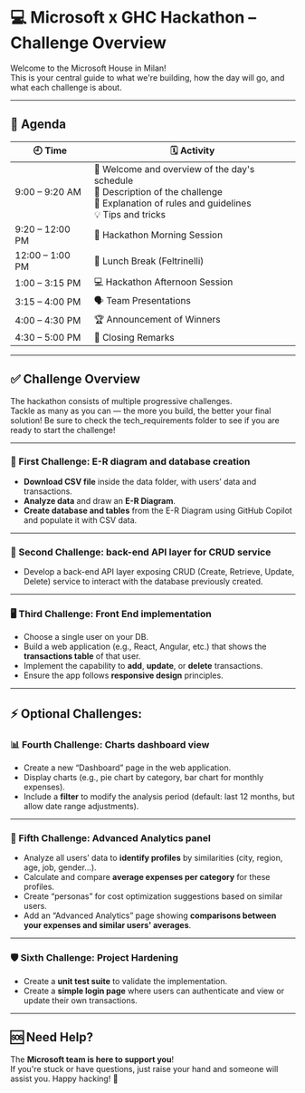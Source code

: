 # 💻 Microsoft x GHC Hackathon – Challenge Overview

Welcome to the Microsoft House in Milan!  
This is your central guide to what we're building, how the day will go, and what each challenge is about.

---

## 📅 Agenda

| 🕘 Time         | 🗓️ Activity                                                  |
| --------------- | ------------------------------------------------------------- |
| 9:00 – 9:20 AM  | 👋 Welcome and overview of the day's schedule<br/>📌 Description of the challenge<br/>📜 Explanation of rules and guidelines<br/>💡 Tips and tricks |
| 9:20 – 12:00 PM | 🧠 Hackathon Morning Session                                  |
| 12:00 – 1:00 PM | 🍝 Lunch Break (Feltrinelli)                                  |
| 1:00 – 3:15 PM  | 💻 Hackathon Afternoon Session                                |
| 3:15 – 4:00 PM  | 🗣️ Team Presentations                                         |
| 4:00 – 4:30 PM  | 🏆 Announcement of Winners                                     |
| 4:30 – 5:00 PM  | 👋 Closing Remarks                                            |

---

## ✅ Challenge Overview

The hackathon consists of multiple progressive challenges.  
Tackle as many as you can — the more you build, the better your final solution!
Be sure to check the tech_requirements folder to see if you are ready to start the challenge!

---

### 🧩 First Challenge: E-R diagram and database creation

-  **Download CSV file** inside the data folder, with users’ data and transactions.
-  **Analyze data** and draw an **E-R Diagram**.
-  **Create database and tables** from the E-R Diagram using GitHub Copilot and populate it with CSV data.

---

### 🔁 Second Challenge: back-end API layer for CRUD service

-  Develop a back-end API layer exposing CRUD (Create, Retrieve, Update, Delete) service to interact with the database previously created.

---

### 🖥️ Third Challenge: Front End implementation

-  Choose a single user on your DB.
-  Build a web application (e.g., React, Angular, etc.) that shows the **transactions table** of that user.
-  Implement the capability to **add**, **update**, or **delete** transactions.
-  Ensure the app follows **responsive design** principles.

---

## ⚡ Optional Challenges:

### 📊 Fourth Challenge: Charts dashboard view

-  Create a new “Dashboard” page in the web application.
-  Display charts (e.g., pie chart by category, bar chart for monthly expenses).
-  Include a **filter** to modify the analysis period (default: last 12 months, but allow date range adjustments).

---

### 🧠 Fifth Challenge: Advanced Analytics panel

-  Analyze all users’ data to **identify profiles** by similarities (city, region, age, job, gender...).
-  Calculate and compare **average expenses per category** for these profiles.
-  Create “personas” for cost optimization suggestions based on similar users.
-  Add an “Advanced Analytics” page showing **comparisons between your expenses and similar users' averages**.

---

### 🛡️ Sixth Challenge: Project Hardening

-  Create a **unit test suite** to validate the implementation.
-  Create a **simple login page** where users can authenticate and view or update their own transactions.

---

## 🆘 Need Help?

The **Microsoft team is here to support you**!  
If you're stuck or have questions, just raise your hand and someone will assist you.
Happy hacking! 🚀

